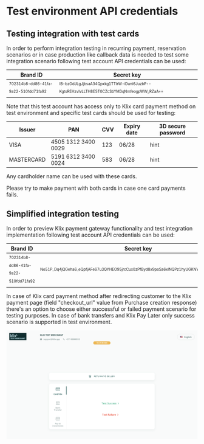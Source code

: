 # Test environment API credentials

## Testing integration with test cards

In order to perform integration testing in recurring payment, reservation scenarios or in case production like callback data is needed to test some integration scenario following test account API credentials can be used:

| Brand ID                                                  | Secret key                                                                                                     |
|-----------------------------------------------------------|----------------------------------------------------------------------------------------------------------------|
| <sub><sup>702314b8-dd86-41fa-9a22-510fdd71fa92</sup></sub>| <sub><sup>IB-bzOdJLgJjbsaA34Qpxkg1TTIrW-iDuni6JuzbP--KgtsREHzvIvLLTH8E5T0CZcSbYM3qNmfeogpWW_RZaA== </sup></sub>|

Note that this test account has access only to Klix card payment method on test environment and specific test cards should be used for testing:

| Issuer     | PAN                 | CVV | Expiry date | 3D secure password |
|------------|---------------------|-----|-------------|--------------------|
| VISA       | 4505 1312 3400 0029 | 123 | 06/28       | hint               |
| MASTERCARD | 5191 6312 3400 0024 | 583 | 06/28       | hint               |

Any cardholder name can be used with these cards.

Please try to make payment with both cards in case one card payments fails.

## Simplified integration testing

In order to preview Klix payment gateway functionality and test integration implementation following test account API credentials can be used:

| Brand ID                                                  | Secret key                                                                                                     |
|-----------------------------------------------------------|----------------------------------------------------------------------------------------------------------------|
| <sub><sup>702314b8-dd86-41fa-9a22-510fdd71fa92</sup></sub>| <sub><sup>No51P_Dq4jQGeha6_eQpfjAFe67u3QYHEO95jrcCux0zPfByd8x9poSa6xINQPz1hyUGKNYoxa16rnUkSUI_MA==</sup></sub> |

In case of Klix card payment method after redirecting customer to the Klix payment page (field "checkout_url" value from Purchase creation response) there's an option to choose either successful or failed payment scenario for testing purposes. In case of bank transfers and Klix Pay Later only success scenario is supported in test environment.

![Choose successful or failed payment scenario](images/testing_integration.png "Tesing integration")
